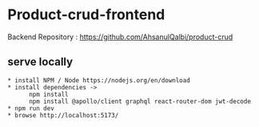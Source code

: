 # Product-crud-frontend
Backend Repository : https://github.com/AhsanulQalbi/product-crud
## serve locally
```
* install NPM / Node https://nodejs.org/en/download
* install dependencies ->
      npm install
      npm install @apollo/client graphql react-router-dom jwt-decode
* npm run dev
* browse http://localhost:5173/
```
